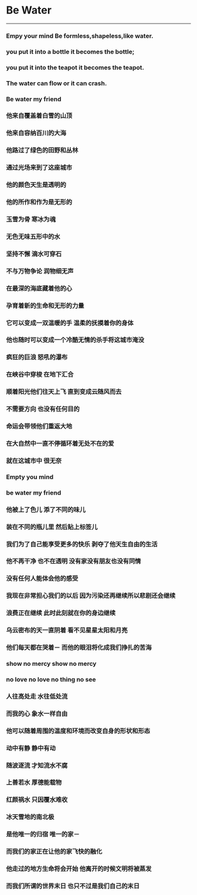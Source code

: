 # Be Water

----
### Empy your mind Be formless,shapeless,like water.
### you put it into a bottle it becomes the bottle;
### you put it into the teapot it becomes the teapot.
### The water can flow or it can crash.
### Be water my friend
### 他来自覆盖着白雪的山顶
### 他来自容纳百川的大海
### 他路过了绿色的田野和丛林
### 通过光场来到了这座城市
### 他的颜色天生是透明的
### 他的所作和作为是无形的
### 玉雪为骨 寒冰为魂
### 无色无味五形中的水
### 坚持不懈 滴水可穿石
### 不与万物争论 润物细无声
### 在最深的海底藏着他的心
### 孕育着新的生命和无形的力量
### 它可以变成一双温暖的手 温柔的抚摸着你的身体
### 他也随时可以变成一个冷酷无情的杀手将这城市淹没
### 疯狂的巨浪 怒吼的瀑布
### 在峡谷中穿梭 在地下汇合
### 顺着阳光他们往天上飞 直到变成云随风而去
### 不需要方向 也没有任何目的
### 命运会带领他们重返大地
### 在大自然中一直不停循环着无处不在的爱
### 就在这城市中 很无奈
### Empty you mind
### be water my friend
### 他被上了色儿 添了不同的味儿
### 装在不同的瓶儿里 然后贴上标签儿
### 我们为了自己能享受更多的快乐 剥夺了他天生自由的生活
### 他不再干净 也不在透明 没有家没有朋友也没有同情
### 没有任何人能体会他的感受
### 我现在非常担心我们的以后 因为污染还再继续所以悲剧还会继续
### 浪费正在继续 此时此刻就在你的身边继续
### 乌云密布的天一直阴着 看不见星星太阳和月亮
### 他们每天都在哭着－ 而他的眼泪将化成我们挣扎的苦海
### show no mercy show no mercy
### no love no love no thing no see
### 人往高处走 水往低处流
### 而我的心 象水一样自由
### 他可以随着周围的温度和环境而改变自身的形状和形态
### 动中有静 静中有动
### 随波逐流 才知流水不腐
### 上善若水 厚德能载物
### 红颜祸水 只因覆水难收
### 冰天雪地的南北极
### 是他唯一的归宿 唯一的家－
### 而我们的家正在让他的家飞快的融化
### 他走过的地方生命将会开始 他离开的时候文明将被蒸发
### 而我们所谓的世界末日 也只不过是我们自己的末日
